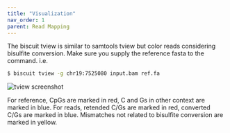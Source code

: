 ```yaml
---
title: "Visualization"
nav_order: 1
parent: Read Mapping
---
```


The biscuit tview is similar to samtools tview but color reads
considering bisulfite conversion. Make sure you supply the reference
fasta to the command. i.e. 

```bash
$ biscuit tview -g chr19:7525080 input.bam ref.fa
```

![tview screenshot](/biscuit/assets/2017_05_02_biscuit_tview_figure.png)

For reference, CpGs are marked in red, C and Gs in other context are
marked in blue. For reads, retended C/Gs are marked in red, converted
C/Gs are marked in blue. Mismatches not related to bisulfite
conversion are marked in yellow.

